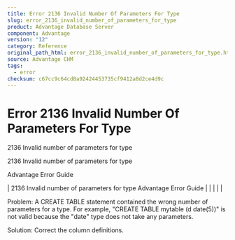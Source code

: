 ```yaml
---
title: Error 2136 Invalid Number Of Parameters For Type
slug: error_2136_invalid_number_of_parameters_for_type
product: Advantage Database Server
component: Advantage
version: "12"
category: Reference
original_path_html: error_2136_invalid_number_of_parameters_for_type.htm
source: Advantage CHM
tags:
  - error
checksum: c67cc9c64cd8a92424453735cf9412a8d2ce4d9c
---
```


# Error 2136 Invalid Number Of Parameters For Type

2136 Invalid number of parameters for type

2136 Invalid number of parameters for type

Advantage Error Guide

| 2136 Invalid number of parameters for type  Advantage Error Guide |  |  |  |  |

Problem: A CREATE TABLE statement contained the wrong number of parameters for a type. For example, "CREATE TABLE mytable (d date(5))" is not valid because the "date" type does not take any parameters.

Solution: Correct the column definitions.
